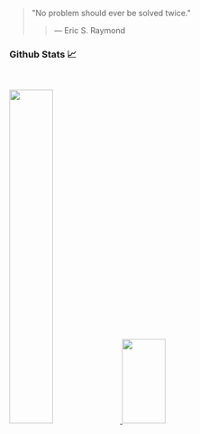 > "No problem should ever be solved twice."
>
>> — Eric S. Raymond
>>
>> 
<h3 align="left">Github Stats 📈</h3>
<br>
<p align="left">
  <a href="https://quira.sh?utm_source=widgets&utm_campaign=codelord-evans">
    <img width="39%" src="https://stats.quira.sh/codelord-evans/github?theme=dark" />
  </a>
  <img width="39%" height="150px" src="https://github-readme-streak-stats.herokuapp.com/?user=codelord-evans" />
</p>